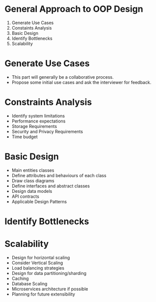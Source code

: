 # General Approach to OOP Design

1. Generate Use Cases
2. Constaints Analysis
3. Basic Design
4. Identify Bottlenecks
5. Scalability

# Generate Use Cases

- This part will generally be a collaborative process. 
- Propose some initial use cases and ask the interviewer for feedback.

# Constraints Analysis

- Identify system limitations
- Performance expectations
- Storage Requirements
- Security and Privacy Requirements
- Time budget

# Basic Design

- Main entities classes
- Define attributes and behaviours of each class
- Draw class diagrams
- Define interfaces and abstract classes
- Design data models
- API contracts
- Applicable Design Patterns

# Identify Bottlenecks

# Scalability

- Design for horizontal scaling
- Consider Vertical Scaling
- Load balancing strategies
- Design for data partitioning/sharding
- Caching
- Database Scaling
- Microservices architecture if possible
- Planning for future extensibility
